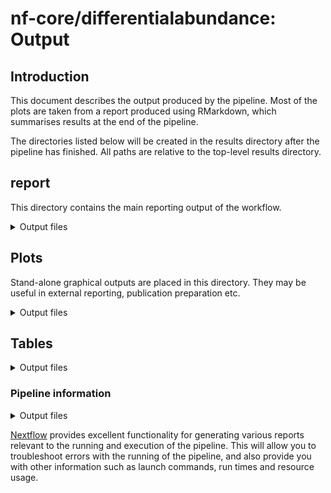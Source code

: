 # nf-core/differentialabundance: Output

## Introduction

This document describes the output produced by the pipeline. Most of the plots are taken from a report produced using RMarkdown, which summarises results at the end of the pipeline.

The directories listed below will be created in the results directory after the pipeline has finished. All paths are relative to the top-level results directory.

## report

This directory contains the main reporting output of the workflow.

<details markdown="1">
<summary>Output files</summary>

- `report/`
  - `*.html`: an HTML report file named according to the value of `params.study_name`, containing graphical and tabular summary results for the workflow run.

</details>

## Plots

Stand-alone graphical outputs are placed in this directory. They may be useful in external reporting, publication preparation etc.

<details markdown="1">
<summary>Output files</summary>

- `plots/`
  - `qc/`: Directory containing quality control plots from initial processinge.g. DESeq2
  - `exploratory/`: Directory containing standalone plots from exploratory analysis
  - `differential/`: Directory containing standalone plots from differential analysis
  - `gsea/`: Directory containing graphical outputs from GSEA (where enabled)

</details>

## Tables

<details markdown="1">
<summary>Output files</summary>

- `tables/`
  - `processed_counts/`: Directory containing processed counts from initial processing from e.g. DESeq2
  - `differential/`: Directory containing tables of differential statistics reported by differential modules such as DESeq2.
  - `gsea/`: Directory containing tables of differential gene set analyis from GSEA (where enabled)

</details>

### Pipeline information

<details markdown="1">
<summary>Output files</summary>

- `pipeline_info/`
  - Reports generated by Nextflow: `execution_report.html`, `execution_timeline.html`, `execution_trace.txt` and `pipeline_dag.dot`/`pipeline_dag.svg`.
  - Reports generated by the pipeline: `pipeline_report.html`, `pipeline_report.txt` and `software_versions.yml`. The `pipeline_report*` files will only be present if the `--email` / `--email_on_fail` parameter's are used when running the pipeline.
  - Reformatted samplesheet files used as input to the pipeline: `samplesheet.valid.csv`.

</details>

[Nextflow](https://www.nextflow.io/docs/latest/tracing.html) provides excellent functionality for generating various reports relevant to the running and execution of the pipeline. This will allow you to troubleshoot errors with the running of the pipeline, and also provide you with other information such as launch commands, run times and resource usage.

